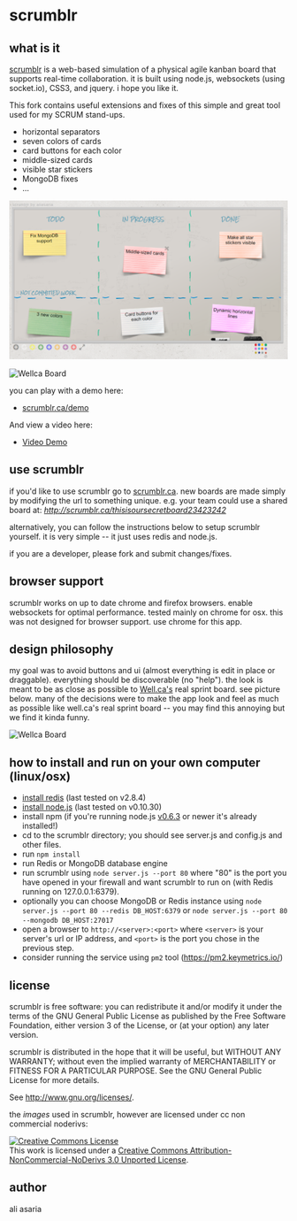 scrumblr
========

what is it
----------
[scrumblr](http://scrumblr.ca) is a web-based simulation of a physical agile kanban board that supports real-time collaboration. it is built using node.js, websockets (using socket.io), CSS3, and jquery. i hope you like it.

This fork contains useful extensions and fixes of this simple and great tool used for my SCRUM stand-ups.
- horizontal separators
- seven colors of cards
- card buttons for each color
- middle-sized cards
- visible star stickers
- MongoDB fixes
- ...

![Extensions and fixes](scrumblr_extensions_2020.png)

![Wellca Board](http://scrumblr.ca/images/screenshot.png)

you can play with a demo here:

- [scrumblr.ca/demo](http://scrumblr.ca/demo)

And view a video here:

- [Video Demo](http://www.youtube.com/watch?v=gAKxyOh1zPk)

use scrumblr
------------

if you'd like to use scrumblr go to [scrumblr.ca](http://scrumblr.ca). new boards are made simply by modifying the url to something unique. e.g. your team could use a shared board at: *http://scrumblr.ca/thisisoursecretboard23423242*

alternatively, you can follow the instructions below to setup scrumblr yourself. it is very simple -- it just uses redis and node.js.

if you are a developer, please fork and submit changes/fixes.

browser support
---------------

scrumblr works on up to date chrome and firefox browsers. enable websockets for optimal performance. tested mainly on chrome for osx. this was not designed for browser support. use chrome for this app.

design philosophy
-----------------
my goal was to avoid buttons and ui (almost everything is edit in place or draggable). everything should be discoverable (no "help"). the look is meant to be as close as possible to [Well.ca's](http://well.ca) real sprint board. see picture below. many of the decisions were to make the app look and feel as much as possible like well.ca's real sprint board -- you may find this annoying but we find it kinda funny.

![Wellca Board](http://scrumblr.ca/images/DSC_7093.jpg)


how to install and run on your own computer (linux/osx)
-------------------------------------------------------

- [install redis](http://redis.io/download) (last tested on v2.8.4)
- [install node.js](http://nodejs.org/) (last tested on v0.10.30)
- install npm (if you're running node.js [v0.6.3](https://github.com/joyent/node/commit/b159c6) or newer it's already installed!)
- cd to the scrumblr directory; you should see server.js and config.js and other files.
- run `npm install`
- run Redis or MongoDB database engine
- run scrumblr using `node server.js --port 80` where "80" is the port you have opened in your firewall and want scrumblr to run on (with Redis running on 127.0.0.1:6379).
- optionally you can choose MongoDB or Redis instance using `node server.js --port 80 --redis DB_HOST:6379` or `node server.js --port 80 --mongodb DB_HOST:27017`
- open a browser to `http://<server>:<port>` where `<server>` is your server's url or IP address, and `<port>` is the port you chose in the previous step.
- consider running the service using `pm2` tool (https://pm2.keymetrics.io/)

license
-------

scrumblr is free software: you can redistribute it and/or modify
it under the terms of the GNU General Public License as published by
the Free Software Foundation, either version 3 of the License, or
(at your option) any later version.

scrumblr is distributed in the hope that it will be useful,
but WITHOUT ANY WARRANTY; without even the implied warranty of
MERCHANTABILITY or FITNESS FOR A PARTICULAR PURPOSE.  See the
GNU General Public License for more details.

See <http://www.gnu.org/licenses/>.

the *images* used in scrumblr, however are licensed under cc non commercial noderivs:

<a rel="license" href="http://creativecommons.org/licenses/by-nc-nd/3.0/"><img alt="Creative Commons License" style="border-width:0" src="http://i.creativecommons.org/l/by-nc-nd/3.0/80x15.png" /></a><br />This work is licensed under a <a rel="license" href="http://creativecommons.org/licenses/by-nc-nd/3.0/">Creative Commons Attribution-NonCommercial-NoDerivs 3.0 Unported License</a>.

author
------

ali asaria
